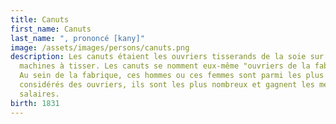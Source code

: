 ```yaml
---
title: Canuts
first_name: Canuts
last_name: ", prononcé [kany]"
image: /assets/images/persons/canuts.png
description: Les canuts étaient les ouvriers tisserands de la soie sur les
  machines à tisser. Les canuts se nomment eux-même "ouvriers de la fabrique".
  Au sein de la fabrique, ces hommes ou ces femmes sont parmi les plus
  considérés des ouvriers, ils sont les plus nombreux et gagnent les meilleurs
  salaires.
birth: 1831
---
```


